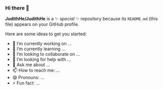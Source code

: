### Hi there 👋


**JudithHe/JudithHe** is a ✨ _special_ ✨ repository because its `README.md` (this file) appears on your GitHub profile.

Here are some ideas to get you started:

- 🔭 I’m currently working on ...
- 🌱 I’m currently learning ...
- 👯 I’m looking to collaborate on ...
- 🤔 I’m looking for help with ...
- 💬 Ask me about ...
- 📫 How to reach me: ...
- 😄 Pronouns: ...
- ⚡ Fun fact: ...

<!--
[![JudithHe's github stats](https://github-readme-stats.vercel.app/api?username=JudithHe&count_private=true&show_icons=true)](https://github.com/JudithHe/github-readme-stats)
-->
